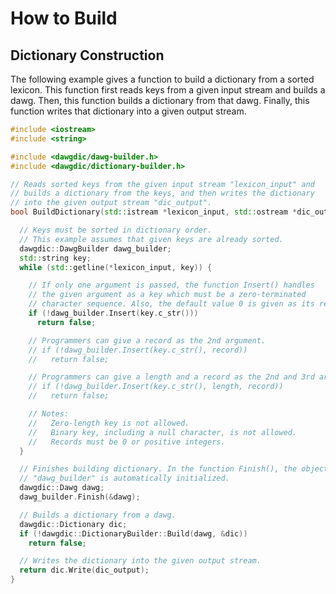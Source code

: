 <!-- #summary Examples to build a dictionary from a sorted lexicon. -->

# How to Build

## Dictionary Construction

The following example gives a function to build a dictionary from a sorted lexicon.
This function first reads keys from a given input stream and builds a dawg.
Then, this function builds a dictionary from that dawg.
Finally, this function writes that dictionary into a given output stream.

```cpp
#include <iostream>
#include <string>

#include <dawgdic/dawg-builder.h>
#include <dawgdic/dictionary-builder.h>

// Reads sorted keys from the given input stream "lexicon_input" and
// builds a dictionary from the keys, and then writes the dictionary
// into the given output stream "dic_output".
bool BuildDictionary(std::istream *lexicon_input, std::ostream *dic_output) {

  // Keys must be sorted in dictionary order.
  // This example assumes that given keys are already sorted.
  dawgdic::DawgBuilder dawg_builder;
  std::string key;
  while (std::getline(*lexicon_input, key)) {

    // If only one argument is passed, the function Insert() handles
    // the given argument as a key which must be a zero-terminated
    // character sequence. Also, the default value 0 is given as its record.
    if (!dawg_builder.Insert(key.c_str()))
      return false;

    // Programmers can give a record as the 2nd argument.
    // if (!dawg_builder.Insert(key.c_str(), record))
    //   return false;

    // Programmers can give a length and a record as the 2nd and 3rd arguments.
    // if (!dawg_builder.Insert(key.c_str(), length, record))
    //   return false;

    // Notes:
    //   Zero-length key is not allowed.
    //   Binary key, including a null character, is not allowed.
    //   Records must be 0 or positive integers.
  }

  // Finishes building dictionary. In the function Finish(), the object
  // "dawg_builder" is automatically initialized.
  dawgdic::Dawg dawg;
  dawg_builder.Finish(&dawg);

  // Builds a dictionary from a dawg.
  dawgdic::Dictionary dic;
  if (!dawgdic::DictionaryBuilder::Build(dawg, &dic))
    return false;

  // Writes the dictionary into the given output stream.
  return dic.Write(dic_output);
}
```
